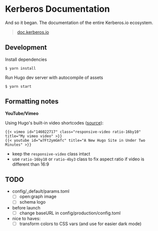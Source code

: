 # Kerberos Documentation

And so it began. The documentation of the entire Kerberos.io ecosystem.

> [doc.kerberos.io](https://doc.kerberos.io)

## Development

Install dependencies

    $ yarn install

Run Hugo dev server with autocompile of assets

    $ yarn start


## Formatting notes

**YouTube/Vimeo**

Using Hugo's built-in video shortcodes ([source](https://gohugo.io/content-management/shortcodes/#vimeo)):

    {{< vimeo id="146022717" class="responsive-video ratio-16by10" title="My vimeo video" >}}
    {{< youtube id="w7Ft2ymGmfc" title="A New Hugo Site in Under Two Minutes" >}}

- keep the `responsive-video` class intact
- use `ratio-16by10` or `ratio-4by3` class to fix aspect ratio if video is different than 16:9


## TODO

- config/_default/params.toml
  - [ ] open:graph image
  - [ ] schema logo

- before launch
  - [ ] change baseURL in config/production/config.toml

- nice to haves:
  - [ ] transform colors to CSS vars (and use for easier dark mode)
